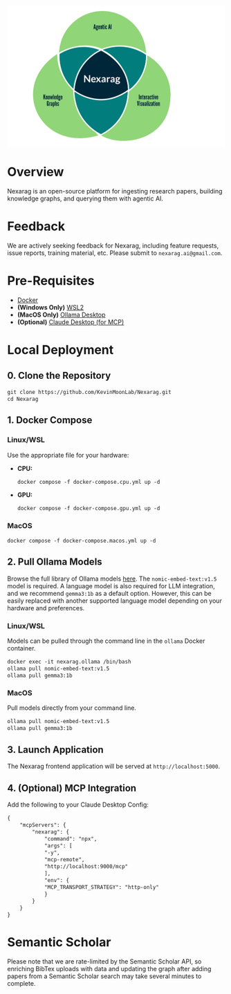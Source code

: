 <p align="center">
  <a href="https://github.com/KevinMoonLab/Nexarag"><img src="nexarag.png" alt="Nexarag"></a>
</p>

# Overview

Nexarag is an open-source platform for ingesting research papers, building knowledge graphs, and querying them with agentic AI.

# Feedback

We are actively seeking feedback for Nexarag, including feature requests, issue reports, training material, etc. Please submit to `nexarag.ai@gmail.com`.

# Pre-Requisites
- [Docker](https://docs.docker.com/engine/install/)
- **(Windows Only)** [WSL2](https://learn.microsoft.com/en-us/windows/wsl/install)
- **(MacOS Only)** [Ollama Desktop](https://ollama.com/download/mac)
- **(Optional)** [Claude Desktop (for MCP)](https://claude.ai/download)

# Local Deployment

## 0. Clone the Repository

```
git clone https://github.com/KevinMoonLab/Nexarag.git
cd Nexarag
```

## 1. Docker Compose

### Linux/WSL

Use the appropriate file for your hardware:

* **CPU:**

  ```
  docker compose -f docker-compose.cpu.yml up -d
  ```
* **GPU:**

  ```
  docker compose -f docker-compose.gpu.yml up -d
  ```

### MacOS

```
docker compose -f docker-compose.macos.yml up -d
```

## 2. Pull Ollama Models

Browse the full library of Ollama models [here](https://ollama.com/library). The `nomic-embed-text:v1.5` model is required. A language model is also required for LLM integration, and we recommend `gemma3:1b` as a default option. However, this can be easily replaced with another supported language model depending on your hardware and preferences.

### Linux/WSL

Models can be pulled through the command line in the `ollama` Docker container.

```
docker exec -it nexarag.ollama /bin/bash
ollama pull nomic-embed-text:v1.5
ollama pull gemma3:1b
```

### MacOS

Pull models directly from your command line.

```
ollama pull nomic-embed-text:v1.5
ollama pull gemma3:1b
```

## 3. Launch Application

The Nexarag frontend application will be served at `http://localhost:5000`.

## 4. (Optional) MCP Integration
Add the following to your Claude Desktop Config:
```
{
    "mcpServers": {
        "nexarag": {
            "command": "npx",
            "args": [
            "-y",
            "mcp-remote",
            "http://localhost:9000/mcp"
            ],
            "env": {
            "MCP_TRANSPORT_STRATEGY": "http-only"
            }
        }
    }
}
```

# Semantic Scholar
Please note that we are rate-limited by the Semantic Scholar API, so enriching BibTex uploads with data and updating the graph after adding papers from a Semantic Scholar search may take several minutes to complete.
